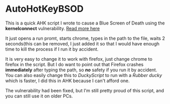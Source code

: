 # AutoHotKeyBSOD
This is a quick AHK script I wrote to cause a Blue Screen of Death using the **kernelconnect** vulnerability. [Read more here](https://www.bleepingcomputer.com/news/security/windows-10-bug-crashes-your-pc-when-you-access-this-location/)

It just opens a run promt, starts chrome, types in the path to the file, waits 2 seconds(this can be removed, I just added it so that I would have enough time to kill the process if I run it by accident.

It is very easy to change it to work with firefox, just change chrome to firefox in the script. But I do want to point out that Firefox crashes **immediately** after typing the path, so ***no*** safety if you run it by accident. 
You can also easily change this to *DuckyScript* to run with a *Rubber ducky* which is faster, I did this in AHK because I can't afford one.

The vulnerability had been fixed, but I'm still pretty proud of this script, and you can still use it on older PCs.
